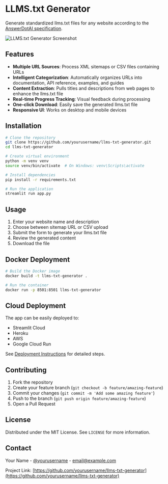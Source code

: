# LLMS.txt Generator

Generate standardized llms.txt files for any website according to the [AnswerDotAI specification](https://github.com/AnswerDotAI/llms-txt).

![LLMS.txt Generator Screenshot](docs/screenshot.png)

## Features

- **Multiple URL Sources**: Process XML sitemaps or CSV files containing URLs
- **Intelligent Categorization**: Automatically organizes URLs into documentation, API reference, examples, and guides
- **Content Extraction**: Pulls titles and descriptions from web pages to enhance the llms.txt file
- **Real-time Progress Tracking**: Visual feedback during processing
- **One-click Download**: Easily save the generated llms.txt file
- **Responsive UI**: Works on desktop and mobile devices

## Installation

```bash
# Clone the repository
git clone https://github.com/yourusername/llms-txt-generator.git
cd llms-txt-generator

# Create virtual environment
python -m venv venv
source venv/bin/activate  # On Windows: venv\Scripts\activate

# Install dependencies
pip install -r requirements.txt

# Run the application
streamlit run app.py
```

## Usage

1. Enter your website name and description
2. Choose between sitemap URL or CSV upload
3. Submit the form to generate your llms.txt file
4. Review the generated content
5. Download the file

## Docker Deployment

```bash
# Build the Docker image
docker build -t llms-txt-generator .

# Run the container
docker run -p 8501:8501 llms-txt-generator
```

## Cloud Deployment

The app can be easily deployed to:
- Streamlit Cloud
- Heroku
- AWS
- Google Cloud Run

See [Deployment Instructions](DEPLOYMENT.md) for detailed steps.

## Contributing

1. Fork the repository
2. Create your feature branch (`git checkout -b feature/amazing-feature`)
3. Commit your changes (`git commit -m 'Add some amazing feature'`)
4. Push to the branch (`git push origin feature/amazing-feature`)
5. Open a Pull Request

## License

Distributed under the MIT License. See `LICENSE` for more information.

## Contact

Your Name - [@yourusername](https://twitter.com/yourusername) - email@example.com

Project Link: [https://github.com/yourusername/llms-txt-generator](https://github.com/yourusername/llms-txt-generator)
